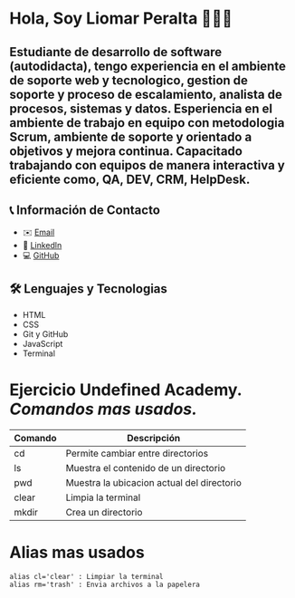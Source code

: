 # Hola, Soy Liomar Peralta 🙋🏻‍♂️ 

##  Estudiante de desarrollo de software (autodidacta), tengo experiencia en el ambiente de soporte web y tecnologico, gestion de soporte  y proceso de escalamiento, analista de procesos, sistemas y datos. Esperiencia en el ambiente de trabajo en equipo con metodologia Scrum, ambiente de soporte y orientado a objetivos y mejora continua. Capacitado trabajando con equipos de manera interactiva y eficiente como, QA, DEV, CRM, HelpDesk.

## 📞 Información de Contacto
* ✉️ [Email](liomarp0817@gmail.com)
* 💼 [Linkedln](https://www.linkedin.com/in/liomar-peralta-de-la-cruz-b0643021b/)
* 💻 [GitHub](https://github.com/ImLiomar)

## 🛠️ Lenguajes y Tecnologias
* HTML
* CSS
* Git y GitHub
* JavaScript
* Terminal

# Ejercicio Undefined Academy. _Comandos mas usados._
| Comando | Descripción                                |
|---------|--------------------------------------------|
|cd       | Permite cambiar entre directorios          |
|ls       | Muestra el contenido de un directorio      |
|pwd      | Muestra la ubicacion actual del directorio |
|clear    | Limpia la terminal                         |
|mkdir    | Crea un directorio                         |


# Alias mas usados
```
alias cl='clear' : Limpiar la terminal
alias rm='trash' : Envia archivos a la papelera